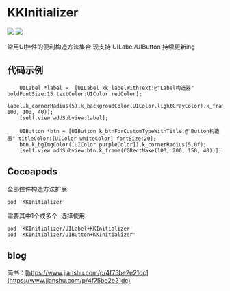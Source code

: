 KKInitializer
====
[![](https://img.shields.io/badge/pod-0.0.1-orange.svg)](https://cocoapods.org/pods/KKInitializer) [![](https://img.shields.io/badge/blog-简书-E87040.svg)](https://www.jianshu.com/p/4f75be2e21dc)

常用UI控件的便利构造方法集合
现支持 UILabel/UIButton 持续更新ing

代码示例
----
```
    UILabel *label =  [UILabel kk_labelWithText:@"Label构造器" boldFontSize:15 textColor:UIColor.redColor];
    label.k_cornerRadius(5).k_backgroudColor(UIColor.lightGrayColor).k_frame(CGRectMake(100, 100, 100, 40));
    [self.view addSubview:label];
```
```
    UIButton *btn = [UIButton k_btnForCustomTypeWithTitle:@"Button构造器" titleColor:[UIColor whiteColor] fontSize:20];
    btn.k_bgImgColor([UIColor purpleColor]).k_cornerRadius(5.0f);
    [self.view addSubview:btn.k_frame(CGRectMake(100, 200, 150, 40))];
```

Cocoapods
----
全部控件构造方法扩展:
```
pod 'KKInitializer'
```
需要其中1个或多个 ,选择使用:
```
pod 'KKInitializer/UILabel+KKInitializer'
pod 'KKInitializer/UIButton+KKInitializer'
```


blog
----
简书：[https://www.jianshu.com/p/4f75be2e21dc](https://www.jianshu.com/p/4f75be2e21dc)
